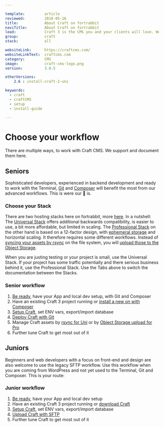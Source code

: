 ```yaml
---

template:         article
reviewed:         2018-05-16
title:            About Craft on fortrabbit
naviTitle:        About Craft on fortrabbit
lead:             Craft 3 is the CMS you and your clients will love. We love it too. Our aim is to help you — the developer — to successfully develop and deploy Craft here. This page is your entry point. 
group:            craft
stack:            all

websiteLink:      https://craftcms.com/
websiteLinkText:  craftcms.com
category:         CMS
image:            craft-cms-logo.png
version:          3.0.5

otherVersions:
    2.6 : install-craft-2-uni

keywords:
  - craft
  - craftCMS
  - setup
  - install-guide

---
```



# Choose your workflow

There are multiple ways, to work with Craft CMS. We support and document them here.

## Seniors

Sophisticated developers, experienced in backend development and ready to work with the Terminal, [Git](/git) and [Composer](/composer) will benefit the most from our advanced workflows. This is were our 💜 is.

### Choose your Stack

There are two hosting stacks here on fortrabbit, more [here](/stacks). In a nutshell: The [Universal Stack](/app-uni) offers additional backwards compatibility, is easier to use, a bit more affordable, but limited in scaling. The [Professional Stack](/app-pro) on the other hand is based on a 12-factor design, with [ephemeral storage](/app-pro#toc-ephemeral-storage) and horizontal scaling. It therefore requires some different workflows. Instead of [syncing your assets by rsync](/craft-3-assets-uni) on the file system, you will [upload those to the Object Storage](/craft-3-assets-pro).

When you are justing testing or your project is small, use the Universal Stack. If your project has some traffic potentially and there serious business behind it, use the Professional Stack. Use the Tabs above to switch the documentation between the Stacks.

### Senior workflow

1. [Be ready](/get-ready), have your App and local dev setup, with Git and Composer
2. Have an existing Craft 3 project running or [install a new on with Composer](craft-3-install-local#toc-1a-download-craft-with-composer)
3. [Setup Craft](/craft-3-setup), set ENV vars, export/import database
4. [Deploy Craft with Git](/craft-3-deploy-git)
5. Manage Craft assets by [rsync for Uni](/craft-3-assets-uni) or by [Object Storage upload for Pro](/craft-3-assets-pro) 
6. Further tune Craft to get most out of it


## Juniors

Beginners and web developers with a focus on front-end and design are also welcome to use the legacy SFTP workflow. Use this workflow when you are coming from WordPress and not yet used to the Terminal, Git and Composer. This is your route:

### Junior workflow

1. [Be ready](/get-ready), have your App and local dev setup
2. Have an existing Craft 3 project running or [download Craft](craft-3-install-local#toc-1b-download-the-craft-zip-file)
3. [Setup Craft](/craft-3-setup), set ENV vars, export/import database
4. [Upload Craft with SFTP](/craft-3-upload-sftp)
5. Further tune Craft to get most out of it




